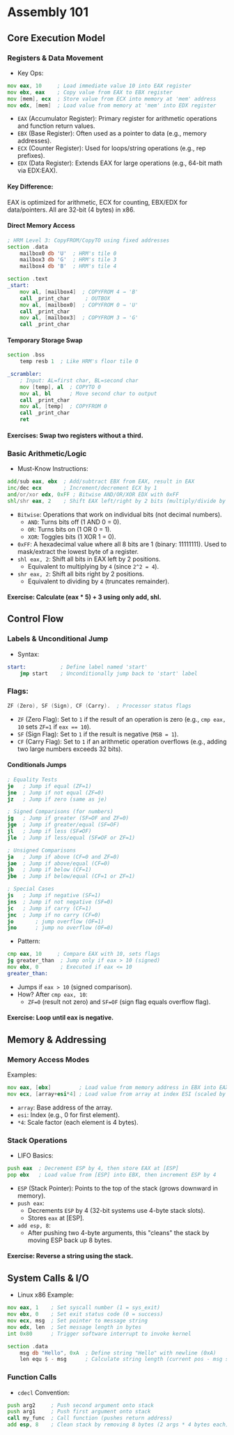 # Assembly 101
## Core Execution Model
### Registers & Data Movement
- Key Ops:
```asm
mov eax, 10     ; Load immediate value 10 into EAX register 
mov ebx, eax    ; Copy value from EAX to EBX register  
mov [mem], ecx  ; Store value from ECX into memory at 'mem' address
mov edx, [mem]  ; Load value from memory at 'mem' into EDX register  
```
- `EAX` (Accumulator Register): Primary register for arithmetic operations and function return values.
- `EBX` (Base Register): Often used as a pointer to data (e.g., memory addresses).
- `ECX` (Counter Register): Used for loops/string operations (e.g., rep prefixes).
- `EDX` (Data Register): Extends EAX for large operations (e.g., 64-bit math via EDX:EAX).
#### Key Difference:
EAX is optimized for arithmetic, ECX for counting, EBX/EDX for data/pointers. All are 32-bit (4 bytes) in x86.
#### Direct Memory Access
```asm
; HRM Level 3: CopyFROM/CopyTO using fixed addresses  
section .data  
    mailbox0 db 'U'  ; HRM's tile 0  
    mailbox3 db 'G'  ; HRM's tile 3  
    mailbox4 db 'B'  ; HRM's tile 4  

section .text  
_start:  
    mov al, [mailbox4]  ; COPYFROM 4 → 'B'  
    call _print_char     ; OUTBOX  
    mov al, [mailbox0]  ; COPYFROM 0 → 'U'  
    call _print_char  
    mov al, [mailbox3]  ; COPYFROM 3 → 'G'  
    call _print_char  
```
#### Temporary Storage Swap
```asm
section .bss  
    temp resb 1  ; Like HRM's floor tile 0  

_scrambler:  
    ; Input: AL=first char, BL=second char  
    mov [temp], al  ; COPYTO 0  
    mov al, bl      ; Move second char to output  
    call _print_char  
    mov al, [temp]  ; COPYFROM 0  
    call _print_char  
    ret  
```
#### Exercises: Swap two registers without a third.
### Basic Arithmetic/Logic
- Must-Know Instructions:
```asm
add/sub eax, ebx  ; Add/subtract EBX from EAX, result in EAX  
inc/dec ecx       ; Increment/decrement ECX by 1  
and/or/xor edx, 0xFF ; Bitwise AND/OR/XOR EDX with 0xFF 
shl/shr eax, 2    ; Shift EAX left/right by 2 bits (multiply/divide by 4)   
```
- `Bitwise`: Operations that work on individual bits (not decimal numbers).
  - `AND`: Turns bits off (1 AND 0 = 0).
  - `OR`: Turns bits on (1 OR 0 = 1).
  - `XOR`: Toggles bits (1 XOR 1 = 0).
- `0xFF`: A hexadecimal value where all 8 bits are 1 (binary: 11111111). Used to mask/extract the lowest byte of a register.
- `shl eax, 2`: Shift all bits in EAX left by 2 positions.
  - Equivalent to multiplying by `4` (since `2^2 = 4`).
- `shr eax, 2`: Shift all bits right by 2 positions.
  - Equivalent to dividing by `4` (truncates remainder).
#### Exercise: Calculate (eax * 5) + 3 using only add, shl.
## Control Flow
### Labels & Unconditional Jump
- Syntax:
```asm
start:           ; Define label named 'start'  
    jmp start    ; Unconditionally jump back to 'start' label  
```  
### Flags:
```asm
ZF (Zero), SF (Sign), CF (Carry).  ; Processor status flags
```
- `ZF` (Zero Flag): Set to `1` if the result of an operation is zero (e.g., `cmp eax, 10` sets `ZF=1` if `eax == 10`).
- `SF` (Sign Flag): Set to `1` if the result is negative (`MSB = 1`).
- `CF` (Carry Flag): Set to `1` if an arithmetic operation overflows (e.g., adding two large numbers exceeds 32 bits).
#### Conditionals Jumps
```asm
; Equality Tests
je   ; Jump if equal (ZF=1) 
jne  ; Jump if not equal (ZF=0)
jz   ; Jump if zero (same as je)

; Signed Comparisons (for numbers)
jg   ; Jump if greater (SF=OF and ZF=0)
jge  ; Jump if greater/equal (SF=OF)
jl   ; Jump if less (SF≠OF)
jle  ; Jump if less/equal (SF≠OF or ZF=1)

; Unsigned Comparisons
ja   ; Jump if above (CF=0 and ZF=0)
jae  ; Jump if above/equal (CF=0)
jb   ; Jump if below (CF=1)
jbe  ; Jump if below/equal (CF=1 or ZF=1)

; Special Cases
js   ; Jump if negative (SF=1)
jns  ; Jump if not negative (SF=0)
jc   ; Jump if carry (CF=1)
jnc  ; Jump if no carry (CF=0)
jo       ; jump overflow (OF=1)
jno      ; jump no overflow (OF=0)
```
- Pattern:
```asm
cmp eax, 10     ; Compare EAX with 10, sets flags  
jg greater_than  ; Jump only if eax > 10 (signed)
mov ebx, 0       ; Executed if eax <= 10
greater_than:
```
- Jumps if `eax > 10` (signed comparison).
- How? After `cmp eax, 10`:
  - `ZF=0` (result not zero) and `SF=OF` (sign flag equals overflow flag).
#### Exercise: Loop until eax is negative.
## Memory & Addressing
### Memory Access Modes
Examples:
```asm
mov eax, [ebx]         ; Load value from memory address in EBX into EAX  
mov ecx, [array+esi*4] ; Load value from array at index ESI (scaled by 4)   
```
- `array`: Base address of the array.
- `esi`: Index (e.g., 0 for first element).
- `*4`: Scale factor (each element is 4 bytes).
### Stack Operations
- LIFO Basics:
```asm
push eax  ; Decrement ESP by 4, then store EAX at [ESP]  
pop ebx   ; Load value from [ESP] into EBX, then increment ESP by 4  
```
- `ESP` (Stack Pointer): Points to the top of the stack (grows downward in memory).
- `push eax`:
  - Decrements `ESP` by 4 (32-bit systems use 4-byte stack slots).
  - Stores `eax` at [ESP].
- `add esp, 8`:
  - After pushing two 4-byte arguments, this "cleans" the stack by moving ESP back up 8 bytes.
#### Exercise: Reverse a string using the stack.
## System Calls & I/O
- Linux x86 Example:
```asm
mov eax, 1    ; Set syscall number (1 = sys_exit)  
mov ebx, 0    ; Set exit status code (0 = success)  
mov ecx, msg  ; Set pointer to message string  
mov edx, len  ; Set message length in bytes  
int 0x80      ; Trigger software interrupt to invoke kernel  

section .data  
    msg db "Hello", 0xA  ; Define string "Hello" with newline (0xA)  
    len equ $ - msg      ; Calculate string length (current pos - msg start)  
```
### Function Calls
- `cdecl` Convention:
```asm
push arg2     ; Push second argument onto stack  
push arg1     ; Push first argument onto stack  
call my_func  ; Call function (pushes return address)  
add esp, 8    ; Clean stack by removing 8 bytes (2 args * 4 bytes each)   
```





